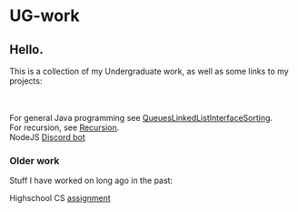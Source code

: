 # UG-work
 
<h2>Hello.</h2>

This is a collection of my Undergraduate work, as well as some links to my projects:


<br><br>
For general Java programming see [QueuesLinkedListInterfaceSorting](https://github.com/mikooomich/UG-work/tree/main/src/QueuesLinkedListInterfaceSorting).
<br>
For recursion, see [Recursion](https://github.com/mikooomich/UG-work/tree/main/src/Recursion/Maze).
<br>
NodeJS [Discord bot](https://github.com/mikooomich/Renegade-Yeet/)
<br>

<h3>Older work</h3>
Stuff I have worked on long ago in the past:

<br>

Highschool CS [assignment](https://github.com/mikooomich/UG-work/tree/main/src/Old/fix-wage-gap/)


